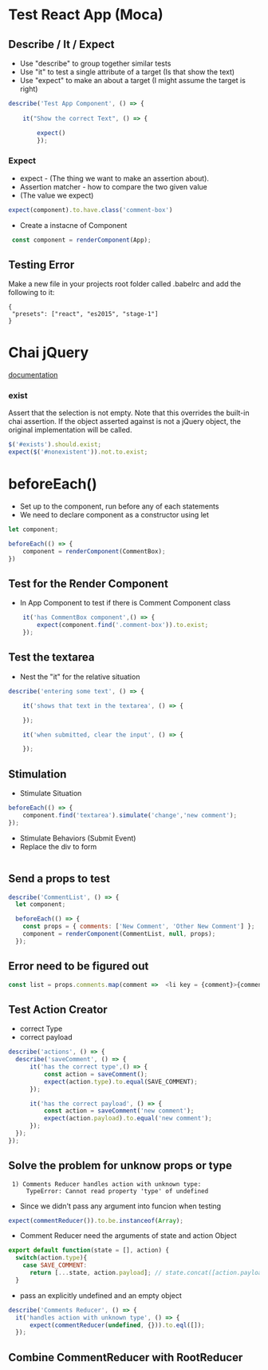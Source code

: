 # Test React App (Moca)

## Describe / It / Expect
- Use "describe" to group together similar tests
- Use "it" to test a single attribute of a target (Is that show the text)
- Use "expect" to make an 
 about a target (I might assume the target is right)

```js
describe('Test App Component', () => {
 
    it("Show the correct Text", () => {

        expect()
		});
```

### Expect
- expect - (The thing we want to make an assertion about).
- Assertion matcher - how to compare the two given value 
- (The value we expect)

```js
expect(component).to.have.class('comment-box')
```
- Create a instacne of Component
```js
 const component = renderComponent(App);
```

## Testing Error 
Make a new file in your projects root folder called .babelrc and add the following to it:
```
{
 "presets": ["react", "es2015", "stage-1"]
}
```

# Chai jQuery
[documentation](https://github.com/chaijs/chai-jquery)

### exist
Assert that the selection is not empty. Note that this overrides the built-in chai assertion. If the object asserted against is not a jQuery object, the original implementation will be called.

```js
$('#exists').should.exist;
expect($('#nonexistent')).not.to.exist;
```


# beforeEach()
- Set up to the component, run before any of each statements
- We need to declare component as a constructor using let
```js
let component;

beforeEach(() => {
    component = renderComponent(CommentBox);
})
```

## Test for the Render Component
- In App Component to test if there is Comment Component class
```js
    it('has CommentBox component',() => {
        expect(component.find('.comment-box')).to.exist;
    });
```

## Test the textarea
- Nest the "it" for the relative situation

```js
describe('entering some text', () => {

    it('shows that text in the textarea', () => {

    });

    it('when submitted, clear the input', () => {

    });
```

## Stimulation
- Stimulate Situation
```js
beforeEach(() => {
    component.find('textarea').simulate('change','new comment');
});
```
- Stimulate Behaviors (Submit Event)
- Replace the div to form
```js

```

## Send a props to test
```js
describe('CommentList', () => {
  let component;

  beforeEach(() => {
    const props = { comments: ['New Comment', 'Other New Comment'] };
    component = renderComponent(CommentList, null, props);
  });
```

## Error need to be figured out
```js
const list = props.comments.map(comment =>  <li key = {comment}>{comment}</li> );
```


## Test Action Creator
- correct Type
- correct payload

```js
describe('actions', () => {
  describe('saveComment', () => {
      it('has the correct type',() => {
          const action = saveComment();
          expect(action.type).to.equal(SAVE_COMMENT);
      });

      it('has the correct payload', () => {
          const action = saveComment('new comment');
          expect(action.payload).to.equal('new comment');
      });
  });
});
```

## Solve the problem for unknow props or type
```
 1) Comments Reducer handles action with unknown type:
     TypeError: Cannot read property 'type' of undefined
```
- Since we didn't pass any argument into funcion when testing
```js
expect(commentReducer()).to.be.instanceof(Array);
```
- Comment Reducer need the arguments of state and action Object

```js
export default function(state = [], action) {
  switch(action.type){
    case SAVE_COMMENT:
      return [...state, action.payload]; // state.concat([action.payload])
  }
```
- pass an explicitly undefined and an empty object  
```js
describe('Comments Reducer', () => {
  it('handles action with unknown type', () => {
      expect(commentReducer(undefined, {})).to.eql([]);
  });
```

## Combine CommentReducer with RootReducer